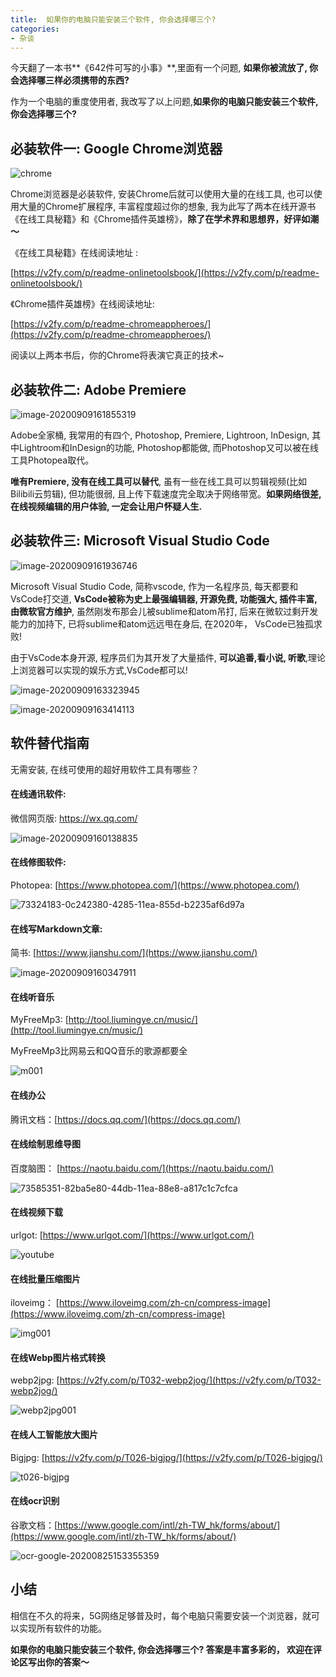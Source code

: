 ```yaml
---
title:  如果你的电脑只能安装三个软件, 你会选择哪三个?
categories:
- 杂谈
---
```


今天翻了一本书**《642件可写的小事》**,里面有一个问题, **如果你被流放了, 你会选择哪三样必须携带的东西?**

作为一个电脑的重度使用者, 我改写了以上问题,**如果你的电脑只能安装三个软件, 你会选择哪三个?**

## 必装软件一: Google Chrome浏览器



![chrome](https://v2fy.com/asset/0i/jikemiji/jikemiji-md/kr-000117.assets/chrome.png)


Chrome浏览器是必装软件, 安装Chrome后就可以使用大量的在线工具, 也可以使用大量的Chrome扩展程序, 丰富程度超过你的想象, 我为此写了两本在线开源书《在线工具秘籍》和《Chrome插件英雄榜》，**除了在学术界和思想界，好评如潮～**



《在线工具秘籍》在线阅读地址 :

[https://v2fy.com/p/readme-onlinetoolsbook/](https://v2fy.com/p/readme-onlinetoolsbook/)



《Chrome插件英雄榜》在线阅读地址:

[https://v2fy.com/p/readme-chromeappheroes/](https://v2fy.com/p/readme-chromeappheroes/)



阅读以上两本书后，你的Chrome将表演它真正的技术~



## 必装软件二: Adobe Premiere

![image-20200909161855319](https://v2fy.com/asset/0i/jikemiji/jikemiji-md/kr-000117.assets/image-20200909161855319.png)



Adobe全家桶, 我常用的有四个, Photoshop, Premiere, Lightroon, InDesign, 其中Lightroom和InDesign的功能, Photoshop都能做, 而Photoshop又可以被在线工具Photopea取代。

**唯有Premiere, 没有在线工具可以替代**, 虽有一些在线工具可以剪辑视频(比如Bilibili云剪辑), 但功能很弱, 且上传下载速度完全取决于网络带宽。**如果网络很差, 在线视频编辑的用户体验, 一定会让用户怀疑人生.**



## 必装软件三: Microsoft Visual Studio Code

![image-20200909161936746](https://v2fy.com/asset/0i/jikemiji/jikemiji-md/kr-000117.assets/image-20200909161936746.png)



Microsoft Visual Studio Code, 简称vscode, 作为一名程序员, 每天都要和VsCode打交道, **VsCode被称为史上最强编辑器, 开源免费, 功能强大, 插件丰富, 由微软官方维护**, 虽然刚发布那会儿被sublime和atom吊打, 后来在微软过剩开发能力的加持下, 已将sublime和atom远远甩在身后, 在2020年， VsCode已独孤求败!

由于VsCode本身开源, 程序员们为其开发了大量插件, **可以追番,看小说, 听歌**,理论上浏览器可以实现的娱乐方式,VsCode都可以!

![image-20200909163323945](https://v2fy.com/asset/0i/jikemiji/jikemiji-md/kr-000117.assets/image-20200909163323945.png)



![image-20200909163414113](https://v2fy.com/asset/0i/jikemiji/jikemiji-md/kr-000117.assets/image-20200909163414113.png)


## 软件替代指南

无需安装, 在线可使用的超好用软件工具有哪些？

#### 在线通讯软件:

微信网页版: https://wx.qq.com/



![image-20200909160138835](https://v2fy.com/asset/0i/jikemiji/jikemiji-md/kr-000117.assets/image-20200909160138835.png)

#### 在线修图软件:

Photopea:  [https://www.photopea.com/](https://www.photopea.com/)



![73324183-0c242380-4285-11ea-855d-b2235af6d97a](https://v2fy.com/asset/0i/jikemiji/jikemiji-md/kr-000117.assets/73324183-0c242380-4285-11ea-855d-b2235af6d97a.gif)




#### 在线写Markdown文章:

简书: [https://www.jianshu.com/](https://www.jianshu.com/)



![image-20200909160347911](https://v2fy.com/asset/0i/jikemiji/jikemiji-md/kr-000117.assets/image-20200909160347911.png)

#### 在线听音乐

MyFreeMp3: [http://tool.liumingye.cn/music/](http://tool.liumingye.cn/music/)

MyFreeMp3比网易云和QQ音乐的歌源都要全



![m001](https://v2fy.com/asset/0i/jikemiji/jikemiji-md/kr-000117.assets/m001.gif)



#### 在线办公

腾讯文档：[https://docs.qq.com/](https://docs.qq.com/)




#### 在线绘制思维导图

百度脑图： [https://naotu.baidu.com/](https://naotu.baidu.com/)



![73585351-82ba5e80-44db-11ea-88e8-a817c1c7cfca](https://v2fy.com/asset/0i/jikemiji/jikemiji-md/kr-000117.assets/73585351-82ba5e80-44db-11ea-88e8-a817c1c7cfca.gif)


#### 在线视频下载

urlgot: [https://www.urlgot.com/](https://www.urlgot.com/)



![youtube](https://v2fy.com/asset/0i/jikemiji/jikemiji-md/kr-000117.assets/youtube.gif)




#### 在线批量压缩图片


iloveimg： [https://www.iloveimg.com/zh-cn/compress-image](https://www.iloveimg.com/zh-cn/compress-image)



![img001](https://v2fy.com/asset/0i/jikemiji/jikemiji-md/kr-000117.assets/img001.gif)

#### 在线Webp图片格式转换

webp2jpg: [https://v2fy.com/p/T032-webp2jog/](https://v2fy.com/p/T032-webp2jog/)



![webp2jpg001](https://v2fy.com/asset/0i/jikemiji/jikemiji-md/kr-000117.assets/webp2jpg001.gif)






#### 在线人工智能放大图片

Bigjpg: [https://v2fy.com/p/T026-bigjpg/](https://v2fy.com/p/T026-bigjpg/)



![t026-bigjpg](https://v2fy.com/asset/0i/jikemiji/jikemiji-md/kr-000117.assets/t026-bigjpg.gif)




#### 在线ocr识别

谷歌文档：[https://www.google.com/intl/zh-TW_hk/forms/about/](https://www.google.com/intl/zh-TW_hk/forms/about/)



![ocr-google-20200825153355359](https://v2fy.com/asset/0i/jikemiji/jikemiji-md/kr-000117.assets/ocr-google-20200825153355359.gif)



## 小结

相信在不久的将来，5G网络足够普及时，每个电脑只需要安装一个浏览器，就可以实现所有软件的功能。



**如果你的电脑只能安装三个软件, 你会选择哪三个? 答案是丰富多彩的， 欢迎在评论区写出你的答案～**






